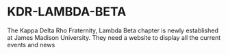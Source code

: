 KDR-LAMBDA-BETA
===============

The Kappa Delta Rho Fraternity, Lambda Beta chapter is newly established at James Madison University. They need a website to display all the current events and news 
